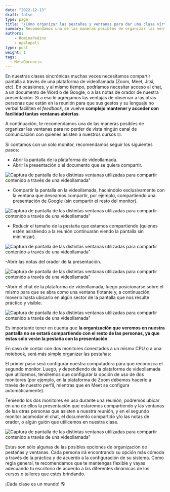 ```yaml
---
date: "2022-12-13"
draft: false
type: page
title: "¿Cómo organizar las pestañas y ventanas para dar una clase virtual sincrónica?"
summary: Recomendamos una de las maneras posibles de organizar las ventanas para no perder de vista ningún canal de comunicación con quienes asisten a nuestros cursos.
authors: 
    - RominaPedino
    - npalopoli
type: post
weight: 1
tags: 
  - MetaDocencia
---
```



En nuestras clases sincrónicas muchas veces necesitamos compartir pantalla a través de una plataforma de videollamada (Zoom, Meet, Jitsi, etc). En ocasiones, y al mismo tiempo, podríamos necesitar acceso al chat, a un documento de Word o de Google, o a las notas de orador de nuestra presentación. Si a eso le agregamos las ventajas de observar a las otras personas que están en la reunión para que sus gestos y su lenguaje no verbal faciliten el *feedback*, se vuelve **complejo mantener y acceder con facilidad tantas ventanas abiertas**.

A continuación, te recomendamos una de las maneras posibles de organizar las ventanas para no perder de vista ningún canal de comunicación con quienes asisten a nuestros cursos 🤓. 

Si contamos con un sólo monitor, recomendamos seguir los siguientes pasos:
- Abrir la pantalla de la plataforma de videollamada. 
- Abrir la presentación o el documento que se quiera compartir.

![Captura de pantalla de las distintas ventanas utilizadas para compartir contenido a través de una videollamada"](https://www.metadocencia.org/img/organizar-ventanas/organizar-escritorio-1.jpg) 

- Compartir la pantalla en la videollamada, haciéndolo exclusivamente con la ventana que deseamos compartir, por ejemplo, compartiendo una presentación de Google (sin compartir el resto del monitor).

![Captura de pantalla de las distintas ventanas utilizadas para compartir contenido a través de una videollamada"](https://www.metadocencia.org/img/organizar-ventanas/organizar-escritorio-2.jpg) 

- Reducir el tamaño de la pestaña que estamos compartiendo (quienes estén asistiendo a la reunión continuarán viendo la pantalla sin minimizar).

![Captura de pantalla de las distintas ventanas utilizadas para compartir contenido a través de una videollamada"](https://www.metadocencia.org/img/organizar-ventanas/organizar-escritorio-3.jpg) 

-Abrir las notas del orador de la presentación.

![Captura de pantalla de las distintas ventanas utilizadas para compartir contenido a través de una videollamada"](https://www.metadocencia.org/img/organizar-ventanas/organizar-escritorio-4.jpg) 

-Abrir el chat  de la plataforma de videollamada, luego posicionarse sobre el mismo para que se abra como una ventana flotante y, a continuación, moverlo hasta ubicarlo en algún sector de la pantalla que nos resulte práctico y visible.

![Captura de pantalla de las distintas ventanas utilizadas para compartir contenido a través de una videollamada"](https://www.metadocencia.org/img/organizar-ventanas/organizar-escritorio-5.jpg) 

Es importante tener en cuenta que **la organización que veremos en nuestra pantalla no se estará compartiendo con el resto de las personas, ya que éstas sólo verán la pestaña con la presentación**. 

En caso de contar con dos monitores conectados a un mismo CPU o a una notebook, será más simple organizar las pestañas:

El primer paso será configurar nuestra computadora para que reconozca el segundo monitor. Luego, y dependiendo de la plataforma de videollamada que utilicemos, tendremos que configurar la opción de uso de dos monitores (por ejemplo, en la plataforma de Zoom debemos hacerlo a través de nuestro perfil, mientras que en Meet se configura automáticamente).

Teniendo los dos monitores en uso durante una reunión, podremos ubicar en uno de ellos la presentación que estaremos compartiendo y las ventanas de las otras personas que asisten a nuestra reunión, y en el segundo monitor acomodar el chat, el documento compartido y/o las notas de orador, o algún guión que utilicemos en nuestra clase.   

![Captura de pantalla de las distintas ventanas utilizadas para compartir contenido a través de una videollamada"](https://www.metadocencia.org/img/organizar-ventanas/organizar-escritorio-6.jpg) 

Estas son sólo algunas de las posibles opciones de organización de pestañas y ventanas. Cada persona irá encontrando su opción más cómoda a través de la práctica y de acuerdo a la configuración de su sistema. Como regla general, te recomendamos que te mantengas flexible y vayas adecuando tu escritorio de acuerdo a las diferentes dinámicas de los cursos o talleres que estés brindando. 

¡Cada clase es un mundo! 🌎
